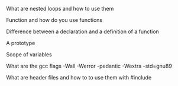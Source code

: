 What are nested loops and how to use them

Function and how do you use functions

Difference between a declaration and a definition of a function

A prototype

Scope of variables

What are the gcc flags -Wall -Werror -pedantic -Wextra -std=gnu89

What are header files and how to to use them with #include
